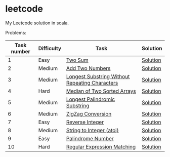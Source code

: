 # leetcode
My Leetcode solution in scala.

Problems:

| Task number | Difficulty | Task     | Solution |
| ----------- | ---------- | -------- | -------- |
| 1  | Easy   | [Two Sum](src/resources/Task1.md) | [Solution](src/main/scala/Problem1.worksheet.sc) |
| 2  | Medium | [Add Two Numbers](src/resources/Task2.md) | [Solution](src/main/scala/Problem2.worksheet.sc) |
| 3  | Medium | [Longest Substring Without Repeating Characters](src/resources/Task3.md) | [Solution](src/main/scala/Problem3.worksheet.sc) |
| 4  | Hard   | [Median of Two Sorted Arrays](src/resources/Task4.md) | [Solution](src/main/scala/Problem4.worksheet.sc) |
| 5  | Medium | [Longest Palindromic Substring](src/resources/Task5.md) | [Solution](src/main/scala/Problem5.worksheet.sc) |
| 6  | Medium | [ZigZag Conversion](src/resources/Task6.md) | [Solution](src/main/scala/Problem6.worksheet.sc) |
| 7  | Easy   | [Reverse Integer](src/resources/Task7.md) | [Solution](src/main/scala/Problem7.worksheet.sc) |
| 8  | Medium | [String to Integer (atoi)](src/resources/Task8.md) | [Solution](src/main/scala/Problem8.worksheet.sc) |
| 9  | Easy   | [Palindrome Number](src/resources/Task9.md) | [Solution](src/main/scala/Problem9.worksheet.sc) |
| 10 | Hard   | [Regular Expression Matching](src/resources/Task10.md) | [Solution](src/main/scala/Problem10.worksheet.sc) |

